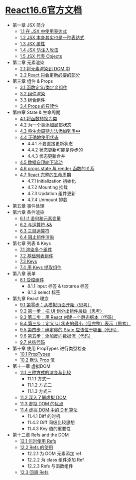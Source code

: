 # [React16.6官方文档](https://reactjs.org)

- 第一章 JSX 简介
    - [1.1 在 JSX 中使用表达式](https://github.com/514723273/After-Reading/blob/master/React16.6%E5%AE%98%E6%96%B9%E6%96%87%E6%A1%A3/Content.md#11-%E5%9C%A8-jsx-%E4%B8%AD%E4%BD%BF%E7%94%A8%E8%A1%A8%E8%BE%BE%E5%BC%8F)
    - [1.2 JSX 本身其实也是一种表达式](https://github.com/514723273/After-Reading/blob/master/React16.6%E5%AE%98%E6%96%B9%E6%96%87%E6%A1%A3/Content.md#12-jsx-%E6%9C%AC%E8%BA%AB%E5%85%B6%E5%AE%9E%E4%B9%9F%E6%98%AF%E4%B8%80%E7%A7%8D%E8%A1%A8%E8%BE%BE%E5%BC%8F)
    - [1.3 JSX 属性](https://github.com/514723273/After-Reading/blob/master/React16.6%E5%AE%98%E6%96%B9%E6%96%87%E6%A1%A3/Content.md#13-jsx-%E5%B1%9E%E6%80%A7)
    - [1.4 JSX 防注入攻击](https://github.com/514723273/After-Reading/blob/master/React16.6%E5%AE%98%E6%96%B9%E6%96%87%E6%A1%A3/Content.md#14-jsx-%E9%98%B2%E6%B3%A8%E5%85%A5%E6%94%BB%E5%87%BB)
    - [1.5 JSX 代表 Objects](https://github.com/514723273/After-Reading/blob/master/React16.6%E5%AE%98%E6%96%B9%E6%96%87%E6%A1%A3/Content.md#15-jsx-%E4%BB%A3%E8%A1%A8-objects)
- 第二章 元素渲染
    - [2.1 将元素渲染到 DOM 中](https://github.com/514723273/After-Reading/blob/master/React16.6%E5%AE%98%E6%96%B9%E6%96%87%E6%A1%A3/Content.md#21-%E5%B0%86%E5%85%83%E7%B4%A0%E6%B8%B2%E6%9F%93%E5%88%B0-dom-%E4%B8%AD)
    - [2.2 React 只会更新必要的部分](https://github.com/514723273/After-Reading/blob/master/React16.6%E5%AE%98%E6%96%B9%E6%96%87%E6%A1%A3/Content.md#22-react-%E5%8F%AA%E4%BC%9A%E6%9B%B4%E6%96%B0%E5%BF%85%E8%A6%81%E7%9A%84%E9%83%A8%E5%88%86)
- 第三章 组件 & Props
    - [3.1 函数定义/类定义组件](https://github.com/514723273/After-Reading/blob/master/React16.6%E5%AE%98%E6%96%B9%E6%96%87%E6%A1%A3/Content.md#31-%E5%87%BD%E6%95%B0%E5%AE%9A%E4%B9%89%E7%B1%BB%E5%AE%9A%E4%B9%89%E7%BB%84%E4%BB%B6)
    - [3.2 组件渲染](https://github.com/514723273/After-Reading/blob/master/React16.6%E5%AE%98%E6%96%B9%E6%96%87%E6%A1%A3/Content.md#32-%E7%BB%84%E4%BB%B6%E6%B8%B2%E6%9F%93)
    - [3.3 组合组件](https://github.com/514723273/After-Reading/blob/master/React16.6%E5%AE%98%E6%96%B9%E6%96%87%E6%A1%A3/Content.md#33-%E7%BB%84%E5%90%88%E7%BB%84%E4%BB%B6)
    - [3.4 Props 的只读性](https://github.com/514723273/After-Reading/blob/master/React16.6%E5%AE%98%E6%96%B9%E6%96%87%E6%A1%A3/Content.md#34-props-%E7%9A%84%E5%8F%AA%E8%AF%BB%E6%80%A7)
- 第四章 State & 生命周期
    - [4.1 将函数转换为类](https://github.com/514723273/After-Reading/blob/master/React16.6%E5%AE%98%E6%96%B9%E6%96%87%E6%A1%A3/Content.md#41-%E5%B0%86%E5%87%BD%E6%95%B0%E8%BD%AC%E6%8D%A2%E4%B8%BA%E7%B1%BB)
    - [4.2 为一个类添加局部状态](https://github.com/514723273/After-Reading/blob/master/React16.6%E5%AE%98%E6%96%B9%E6%96%87%E6%A1%A3/Content.md#42-%E4%B8%BA%E4%B8%80%E4%B8%AA%E7%B1%BB%E6%B7%BB%E5%8A%A0%E5%B1%80%E9%83%A8%E7%8A%B6%E6%80%81)
    - [4.3 将生命周期方法添加到类中](https://github.com/514723273/After-Reading/blob/master/React16.6%E5%AE%98%E6%96%B9%E6%96%87%E6%A1%A3/Content.md#43-%E5%B0%86%E7%94%9F%E5%91%BD%E5%91%A8%E6%9C%9F%E6%96%B9%E6%B3%95%E6%B7%BB%E5%8A%A0%E5%88%B0%E7%B1%BB%E4%B8%AD)
    - [4.4 正确地使用状态](https://github.com/514723273/After-Reading/blob/master/React16.6%E5%AE%98%E6%96%B9%E6%96%87%E6%A1%A3/Content.md#44-%E6%AD%A3%E7%A1%AE%E5%9C%B0%E4%BD%BF%E7%94%A8%E7%8A%B6%E6%80%81)
        - 4.4.1 不要直接更新状态
        - 4.4.2 状态更新可能是异步的
        - 4.4.3 状态更新合并
    - [4.5 数据自顶向下流动](https://github.com/514723273/After-Reading/blob/master/React16.6%E5%AE%98%E6%96%B9%E6%96%87%E6%A1%A3/Content.md#45-%E6%95%B0%E6%8D%AE%E8%87%AA%E9%A1%B6%E5%90%91%E4%B8%8B%E6%B5%81%E5%8A%A8)
    - [4.6 props state 与 render 函数的关系]()
    - [4.7 React 完整的生命周期]()
        - 4.7.1 Initialization 初始化
        - 4.7.2 Mounting 挂载
        - 4.7.3 Updation 组件更新
        - 4.7.4 Unmount 卸载
- 第五章 事件处理
- 第六章 条件渲染
    - [6.1 if 语句和元素变量](https://github.com/514723273/After-Reading/blob/master/React16.6%E5%AE%98%E6%96%B9%E6%96%87%E6%A1%A3/Content.md#61-if-%E8%AF%AD%E5%8F%A5%E5%92%8C%E5%85%83%E7%B4%A0%E5%8F%98%E9%87%8F)
    - [6.2 与运算符 &&](https://github.com/514723273/After-Reading/blob/master/React16.6%E5%AE%98%E6%96%B9%E6%96%87%E6%A1%A3/Content.md#62-%E4%B8%8E%E8%BF%90%E7%AE%97%E7%AC%A6-)
    - [6.3 三目运算符](https://github.com/514723273/After-Reading/blob/master/React16.6%E5%AE%98%E6%96%B9%E6%96%87%E6%A1%A3/Content.md#63-%E4%B8%89%E7%9B%AE%E8%BF%90%E7%AE%97%E7%AC%A6)
    - [6.4 阻止组件渲染](https://github.com/514723273/After-Reading/blob/master/React16.6%E5%AE%98%E6%96%B9%E6%96%87%E6%A1%A3/Content.md#64-%E9%98%BB%E6%AD%A2%E7%BB%84%E4%BB%B6%E6%B8%B2%E6%9F%93)
- 第七章 列表 & Keys
    - [7.1 渲染多个组件](https://github.com/514723273/After-Reading/blob/master/React16.6%E5%AE%98%E6%96%B9%E6%96%87%E6%A1%A3/Content.md#71-%E6%B8%B2%E6%9F%93%E5%A4%9A%E4%B8%AA%E7%BB%84%E4%BB%B6)
    - [7.2 基础列表组件](https://github.com/514723273/After-Reading/blob/master/React16.6%E5%AE%98%E6%96%B9%E6%96%87%E6%A1%A3/Content.md#72-%E5%9F%BA%E7%A1%80%E5%88%97%E8%A1%A8%E7%BB%84%E4%BB%B6)
    - [7.3 Keys](https://github.com/514723273/After-Reading/blob/master/React16.6%E5%AE%98%E6%96%B9%E6%96%87%E6%A1%A3/Content.md#73-keys)
    - [7.4 用 Keys 提取组件](https://github.com/514723273/After-Reading/blob/master/React16.6%E5%AE%98%E6%96%B9%E6%96%87%E6%A1%A3/Content.md#74-%E7%94%A8-keys-%E6%8F%90%E5%8F%96%E7%BB%84%E4%BB%B6)
- 第八章 表单
    - [8.1 受控组件](https://github.com/514723273/After-Reading/blob/master/React16.6%E5%AE%98%E6%96%B9%E6%96%87%E6%A1%A3/Content.md#81-%E5%8F%97%E6%8E%A7%E7%BB%84%E4%BB%B6)
        - 8.1.1 input 标签 & textarea 标签
        - 8.1.2 select 标签
- 第九章 React 理念
    - [9.1 第零步：从模拟页面开始（思考）](https://github.com/514723273/After-Reading/blob/master/React16.6%E5%AE%98%E6%96%B9%E6%96%87%E6%A1%A3/Content.md#91-%E7%AC%AC%E9%9B%B6%E6%AD%A5%E4%BB%8E%E6%A8%A1%E6%8B%9F%E9%A1%B5%E9%9D%A2%E5%BC%80%E5%A7%8B%E6%80%9D%E8%80%83)
    - [9.2 第一步：把 UI 划分出组件层级（思考）](https://github.com/514723273/After-Reading/blob/master/React16.6%E5%AE%98%E6%96%B9%E6%96%87%E6%A1%A3/Content.md#92-%E7%AC%AC%E4%B8%80%E6%AD%A5%E6%8A%8A-ui-%E5%88%92%E5%88%86%E5%87%BA%E7%BB%84%E4%BB%B6%E5%B1%82%E7%BA%A7%E6%80%9D%E8%80%83)
    - [9.3 第二步：用 React 创建一个静态版本（代码）](https://github.com/514723273/After-Reading/blob/master/React16.6%E5%AE%98%E6%96%B9%E6%96%87%E6%A1%A3/Content.md#93-%E7%AC%AC%E4%BA%8C%E6%AD%A5%E7%94%A8-react-%E5%88%9B%E5%BB%BA%E4%B8%80%E4%B8%AA%E9%9D%99%E6%80%81%E7%89%88%E6%9C%AC%E4%BB%A3%E7%A0%81)
    - [9.4 第三步：定义 UI 状态的最小（但完整）表示（思考）](https://github.com/514723273/After-Reading/blob/master/React16.6%E5%AE%98%E6%96%B9%E6%96%87%E6%A1%A3/Content.md#94-%E7%AC%AC%E4%B8%89%E6%AD%A5%E5%AE%9A%E4%B9%89-ui-%E7%8A%B6%E6%80%81%E7%9A%84%E6%9C%80%E5%B0%8F%E4%BD%86%E5%AE%8C%E6%95%B4%E8%A1%A8%E7%A4%BA%E6%80%9D%E8%80%83)
    - [9.5 第四步：确定你的 State 应该位于哪里（代码）](https://github.com/514723273/After-Reading/blob/master/React16.6%E5%AE%98%E6%96%B9%E6%96%87%E6%A1%A3/Content.md#95-%E7%AC%AC%E5%9B%9B%E6%AD%A5%E7%A1%AE%E5%AE%9A%E4%BD%A0%E7%9A%84-state-%E5%BA%94%E8%AF%A5%E4%BD%8D%E4%BA%8E%E5%93%AA%E9%87%8C%E4%BB%A3%E7%A0%81)
    - [9.6 第五步：添加反向数据流（代码）](https://github.com/514723273/After-Reading/blob/master/React16.6%E5%AE%98%E6%96%B9%E6%96%87%E6%A1%A3/Content.md#96-%E7%AC%AC%E4%BA%94%E6%AD%A5%E6%B7%BB%E5%8A%A0%E5%8F%8D%E5%90%91%E6%95%B0%E6%8D%AE%E6%B5%81%E4%BB%A3%E7%A0%81)
    - [9.7 总结代码](https://github.com/514723273/After-Reading/blob/master/React16.6%E5%AE%98%E6%96%B9%E6%96%87%E6%A1%A3/Content.md#97-%E6%80%BB%E7%BB%93%E4%BB%A3%E7%A0%81)
- 第十章 使用 PropTypes 进行类型检查
    - [10.1 PropTypes](https://github.com/514723273/After-Reading/blob/master/React16.6%E5%AE%98%E6%96%B9%E6%96%87%E6%A1%A3/Content.md#101-proptypes)
    - [10.2 默认 Prop 值](https://github.com/514723273/After-Reading/blob/master/React16.6%E5%AE%98%E6%96%B9%E6%96%87%E6%A1%A3/Content.md#102-%E9%BB%98%E8%AE%A4-prop-%E5%80%BC)
- 第十一章 虚拟DOM
  - [11.1 三种方式的演变与比较]()
    - 11.1.1 方式一
    - 11.1.2 方式二
    - 11.1.3 方式三
  - [11.2 深入了解虚拟 DOM]()
  - [11.3 虚拟 DOM 的优点]()
  - [11.4 虚拟 DOM 中的 Diff 算法]()
    - 11.4.1 Diff 的时机
    - 11.4.2 Diff 同级比较思想
    - 11.4.3 Key 值的重要性
- 第十二章 Refs and the DOM
  - [12.1 何时使用 Refs]()
  - [12.2 Refs 的使用]()
    - 12.2.1 为 DOM 元素添加 ref
    - 12.2.2 为 class 组件添加 Ref
    - 12.2.3 Refs 与函数组件
  - [12.3 回调 Refs]()
